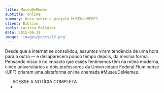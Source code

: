 ```yaml
---
title: MuseuDeMemes
subtitle: Online
summary: Nota sobre o projeto MUSEUdeMEMES
client: Biblioo
tools: Larissa Baltazar
date: 2015-06-19
image: 'images/posts/12.png'
---
```


Desde que a internet se consolidou, assuntos viram tendência de uma hora para a outra — e desaparecem pouco tempo depois, da mesma forma. Pensando nisso e no impacto que esses fenômenos têm na rotina moderna, cinco universitários e dois professores da Universidade Federal Fluminense (UFF) criaram uma plataforma online chamada #MuseuDeMemes.

<div class="post__share"><ul class="share__list list-reset">ACESSE A NOTÍCIA COMPLETA<li class="share__item" style="margin-left: 10px"><a class="share__link share__facebook" style="background: #fa5657" href="http://biblioo.info/museudememes/" title="Link" rel="nofollow"><i class="fa-solid fa-link"></i></a></li></ul></div>
<!-- <div class="gallery-box"><div class="gallery"><img src="/clipping/images/example-1.jpg" loading="lazy" alt="Project"><img src="/clipping/images/example-2.jpg" loading="lazy" alt="Project"></div><em>Gallery / <a href="https://www.freepik.com/" target="_blank">Freepic</a></em></div> -->